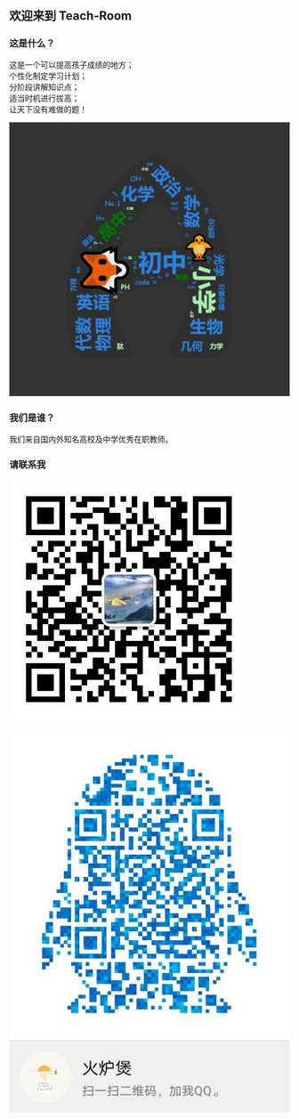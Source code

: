 ## 欢迎来到 Teach-Room 

### 这是什么？
这是一个可以提高孩子成绩的地方；  
个性化制定学习计划；  
分阶段讲解知识点；  
适当时机进行拔高；  
让天下没有难做的题！

![封面](image/Wordcloud.png)
### 我们是谁？

我们来自国内外知名高校及中学优秀在职教师。

### 请联系我
![QQ](image/Wechat.jpg)

![wechat](image/QQ.jpg)
